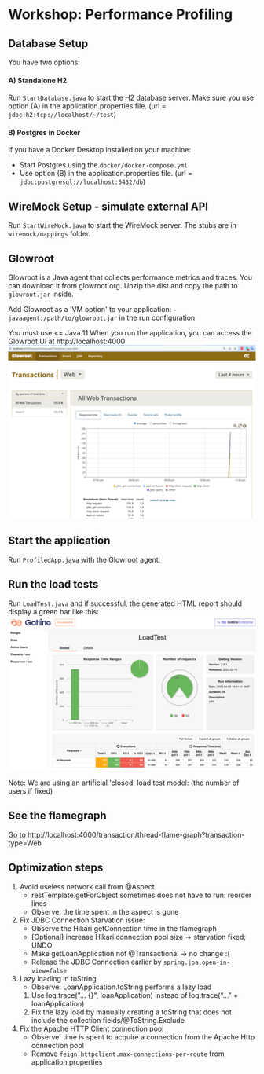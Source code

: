 # Workshop: Performance Profiling

## Database Setup
You have two options:
#### A) Standalone H2
Run `StartDatabase.java` to start the H2 database server. 
Make sure you use option (A) in the application.properties file.
(url = `jdbc:h2:tcp://localhost/~/test`)

#### B) Postgres in Docker
If you have a Docker Desktop installed on your machine:
- Start Postgres using the `docker/docker-compose.yml`
- Use option (B) in the application.properties file.
(url = `jdbc:postgresql://localhost:5432/db`)

## WireMock Setup - simulate external API
Run `StartWireMock.java` to start the WireMock server.
The stubs are in `wiremock/mappings` folder.

## Glowroot
Glowroot is a Java agent that collects performance metrics and traces.
You can download it from glowroot.org.
Unzip the dist and copy the path to `glowroot.jar` inside.

Add Glowroot as a 'VM option' to your application: `-javaagent:/path/to/glowroot.jar` in the run configuration

You must use <= Java 11
When you run the application, you can access the Glowroot UI at http://localhost:4000
![img.png](art/glowroot.png)

## Start the application
Run `ProfiledApp.java` with the Glowroot agent.

## Run the load tests
Run `LoadTest.java` and if successful, the generated HTML
report should display a green bar like this:
![img.png](art/gatling.png)

Note: We are using an artificial 'closed' load test model:
(the number of users if fixed)

## See the flamegraph
Go to http://localhost:4000/transaction/thread-flame-graph?transaction-type=Web

## Optimization steps
1. Avoid useless network call from @Aspect
   - restTemplate.getForObject sometimes does not have to run: reorder lines
   - Observe: the time spent in the aspect is gone
2. Fix JDBC Connection Starvation issue:
   - Observe the Hikari getConnection time in the flamegraph
   - [Optional] increase Hikari connection pool size -> starvation fixed; UNDO
   - Make getLoanApplication not @Transactional -> no change :( 
   - Release the JDBC Connection earlier by `spring.jpa.open-in-view=false`
3. Lazy loading in toString
   - Observe: LoanApplication.toString performs a lazy load
   1) Use log.trace("... {}", loanApplication) instead of log.trace("..." + loanApplication)
   2) Fix the lazy load by manually creating a toString that does not include the collection fields/@ToString.Exclude
4. Fix the Apache HTTP Client connection pool
   - Observe: time is spent to acquire a connection from the Apache Http connection pool
   - Remove `feign.httpclient.max-connections-per-route` from application.properties
